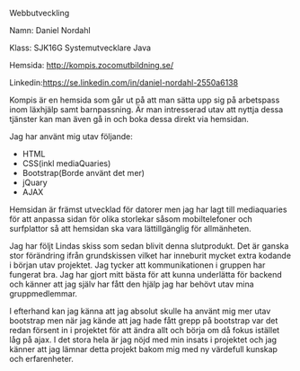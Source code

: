 Webbutveckling

Namn: Daniel Nordahl

Klass: SJK16G Systemutvecklare Java

Hemsida: http://kompis.zocomutbildning.se/

Linkedin:https://se.linkedin.com/in/daniel-nordahl-2550a6138

Kompis är en hemsida som går ut på att man sätta upp sig på arbetspass inom läxhjälp samt barnpassning. 
Är man intresserad utav att nyttja dessa tjänster kan man även gå in och boka dessa direkt via hemsidan. 

Jag har använt mig utav följande: 
<ul>
  <li>HTML</li>
  <li>CSS(inkl mediaQuaries)</li>
  <li>Bootstrap(Borde använt det mer)</li>
  <li>jQuary</li>
  <li>AJAX</li>
</ul>

Hemsidan är främst utvecklad för datorer men jag har lagt till mediaquaries för att anpassa sidan
för olika storlekar såsom mobiltelefoner och surfplattor så att hemsidan ska vara lättillgänglig för allmänheten. 

Jag har följt Lindas skiss som sedan blivit denna slutprodukt. 
Det är ganska stor förändring ifrån grundskissen vilket har inneburit mycket extra kodande i början utav projektet.
Jag tycker att kommunikationen i gruppen har fungerat bra. 
Jag har gjort mitt bästa för att kunna underlätta för backend och känner att jag själv har fått den hjälp jag har behövt utav mina gruppmedlemmar. 

I efterhand kan jag känna att jag absolut skulle ha använt mig mer utav bootstrap
men när jag kände att jag hade fått grepp på bootstrap var det redan försent in i projektet 
för att ändra allt och börja om då fokus istället låg på ajax. I det stora hela är jag nöjd 
med min insats i projektet och jag känner att jag lämnar detta projekt bakom mig med ny värdefull kunskap och erfarenheter. 
